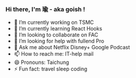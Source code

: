 ### Hi there, I'm 瑜 - aka goish !

<!--
**goish135/goish135** is a ✨ _special_ ✨ repository because its `README.md` (this file) appears on your GitHub profile.

Here are some ideas to get you started:

- 🔭 I’m currently working on ...
- 🌱 I’m currently learning ...
- 👯 I’m looking to collaborate on ...
- 🤔 I’m looking for help with ...
- 💬 Ask me about ...
- 📫 How to reach me: ...
- 😄 Pronouns: ...
- ⚡ Fun fact: ...
-->

- 🔭 I’m currently working on TSMC
- 🌱 I’m currently learning React Hooks
- 👯 I’m looking to collaborate on FAC
- 🤔 I’m looking for help with fullend Pro
- 💬 Ask me about Netflix Disney+ Google Podcast
- 📫 How to reach me: IT-help mail
- 😄 Pronouns: Taichung
- ⚡ Fun fact: travel sleep coding 

